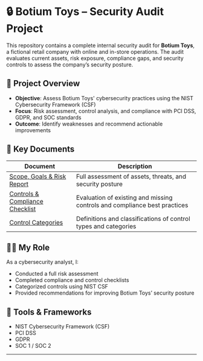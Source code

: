 # 🔒 Botium Toys – Security Audit Project

This repository contains a complete internal security audit for **Botium Toys**, a fictional retail company with online and in-store operations. The audit evaluates current assets, risk exposure, compliance gaps, and security controls to assess the company’s security posture.

## 📌 Project Overview

- **Objective**: Assess Botium Toys' cybersecurity practices using the NIST Cybersecurity Framework (CSF)
- **Focus**: Risk assessment, control analysis, and compliance with PCI DSS, GDPR, and SOC standards
- **Outcome**: Identify weaknesses and recommend actionable improvements

## 📄 Key Documents

| Document | Description |
|---------|-------------|
| [Scope, Goals & Risk Report](https://docs.google.com/document/d/1s2u_RuhRAI40JSh-eZHvaFsV1ZMxcNSWXifHDTOsgFc/template/preview#heading=h.evidx83t54sc) | Full assessment of assets, threats, and security posture |
| [Controls & Compliance Checklist](https://docs.google.com/document/d/1UTd6dLQNEZjzNSOoCyFo2qZoGvowAmP_dNbmxRwa0UI/edit?usp=sharing)| Evaluation of existing and missing controls and compliance best practices |
| [Control Categories](https://docs.google.com/document/d/1HsIw5HNDbRXzW7pmhPLsK06B7HF-KMifENO_TlccbSU/template/preview) | Definitions and classifications of control types and categories |

## 👨‍💻 My Role

As a cybersecurity analyst, I:
- Conducted a full risk assessment
- Completed compliance and control checklists
- Categorized controls using NIST CSF
- Provided recommendations for improving Botium Toys’ security posture

## 📂 Tools & Frameworks

- NIST Cybersecurity Framework (CSF)
- PCI DSS
- GDPR
- SOC 1 / SOC 2

---

